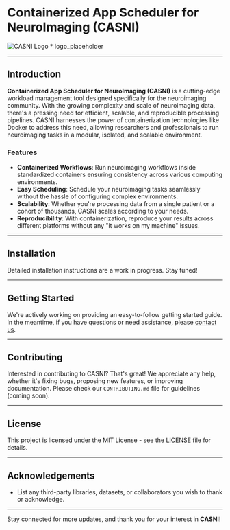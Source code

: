 # Containerized App Scheduler for NeuroImaging (CASNI)

![CASNI Logo](path_to_logo.png) * logo_placeholder


---
## Introduction

**Containerized App Scheduler for NeuroImaging (CASNI)** is a cutting-edge workload management tool designed specifically for the neuroimaging community. With the growing complexity and scale of neuroimaging data, there's a pressing need for efficient, scalable, and reproducible processing pipelines. CASNI harnesses the power of containerization technologies like Docker to address this need, allowing researchers and professionals to run neuroimaging tasks in a modular, isolated, and scalable environment.

### Features

- **Containerized Workflows**: Run neuroimaging workflows inside standardized containers ensuring consistency across various computing environments.
- **Easy Scheduling**: Schedule your neuroimaging tasks seamlessly without the hassle of configuring complex environments.
- **Scalability**: Whether you're processing data from a single patient or a cohort of thousands, CASNI scales according to your needs.
- **Reproducibility**: With containerization, reproduce your results across different platforms without any "it works on my machine" issues.

---

## Installation 

Detailed installation instructions are a work in progress. Stay tuned!

---

## Getting Started

We're actively working on providing an easy-to-follow getting started guide. In the meantime, if you have questions or need assistance, please [contact us](mailto:shlee@unc.edu).

---

## Contributing

Interested in contributing to CASNI? That's great! We appreciate any help, whether it's fixing bugs, proposing new features, or improving documentation. Please check our `CONTRIBUTING.md` file for guidelines (coming soon).

---

## License

This project is licensed under the MIT License - see the [LICENSE](LICENSE) file for details.

---

## Acknowledgements

- List any third-party libraries, datasets, or collaborators you wish to thank or acknowledge.

---

Stay connected for more updates, and thank you for your interest in **CASNI**!